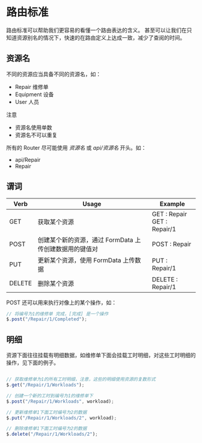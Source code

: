 # 路由标准

路由标准可以帮助我们更容易的看懂一个路由表达的含义。
甚至可以让我们在只知道资源别名的情况下，快速的在路由定义上达成一致，减少了查阅的时间。

## 资源名

不同的资源应当具备不同的资源名，如：

* Repair 维修单
* Equipment 设备
* User 人员

注意
* 资源名使用单数
* 资源名不可以重复

所有的 Router 尽可能使用 *资源名* 或 *api/资源名* 开头。如：
* api/Repair
* Repair

## 谓词

| Verb | Usage | Example |
|------|-------|---------|
| GET | 获取某个资源 | GET : Repair <br/> GET : Repair/1 |
| POST | 创建某个新的资源，通过 FormData 上传创建数据用的键值对 | POST : Repair |
| PUT | 更新某个资源，使用 FormData 上传数据 | PUT : Repair/1 |
| DELETE | 删除某个资源 | DELETE : Repair/1 |

POST 还可以用来执行对像上的某个操作，如：
```javascript
// 将编号为1的维修单 完成，[完成] 是一个操作
$.post("/Repair/1/Completed");
```

## 明细

资源下面往往挂载有明细数据，如维修单下面会挂载工时明细，对这些工时明细的操作，见下面的例子。

```javascript

// 获取维修单为1的所有工时明细，注意，这些的明细使用资源的复数形式
$.get("/Repair/1/Workloads");

// 创建一个新的工时到编号为1的维修单下
$.post("/Repair/1/Workloads", workload);

// 更新维修单1下面工时编号为2的数据
$.put("/Repair/1/Workloads/2", workload);

// 删除维修单1下面工时编号为2的数据
$.delete("/Repair/1/Workloads/2");

```